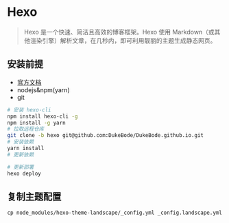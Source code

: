 # Hexo
> Hexo 是一个快速、简洁且高效的博客框架。Hexo 使用 Markdown（或其他渲染引擎）解析文章，在几秒内，即可利用靓丽的主题生成静态网页。

## 安装前提

- [官方文档](https://hexo.io/zh-cn/docs/)
- nodejs&npm(yarn)
- git

```sh
# 安装 hexo-cli
npm install hexo-cli -g
npm install -g yarn
# 拉取远程仓库
git clone -b hexo git@github.com:DukeBode/DukeBode.github.io.git
# 安装依赖
yarn install
# 更新依赖

# 更新部署
hexo deploy
```
## 复制主题配置
```
cp node_modules/hexo-theme-landscape/_config.yml _config.landscape.yml
```
